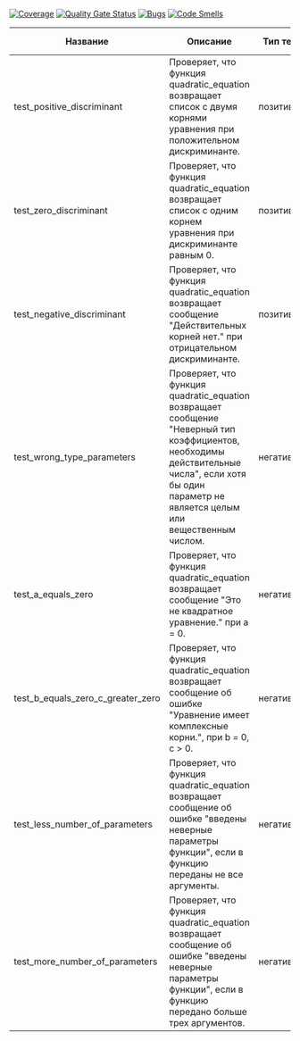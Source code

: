 [![Coverage]()]()
[![Quality Gate Status]()]()
[![Bugs]()]()
[![Code Smells]()]()


| Название                          | Описание                                                                                                                                                                                            | Тип теста  | Входные данные                                                                                                                    | Ожидаемый результат                                             |
|-----------------------------------|-----------------------------------------------------------------------------------------------------------------------------------------------------------------------------------------------------|------------|-----------------------------------------------------------------------------------------------------------------------------------|-----------------------------------------------------------------|
| test_positive_discriminant        | Проверяет, что функция quadratic_equation возвращает список с двумя корнями уравнения при положительном дискриминанте.                                                                              | позитивный | a = 1 <br/> b = -5 <br/> c = -6                                                                                                   | \[2.0, 3.0]                                                     |
| test_zero_discriminant            | Проверяет, что функция quadratic_equation возвращает список с одним корнем уравнения при дискриминанте равным 0.                                                                                    | позитивный | a = 1 <br/>b = -2 <br/>  c = 1                                                                                                    | \[1.0]                                                          |
| test_negative_discriminant        | Проверяет, что функция quadratic_equation возвращает сообщение "Действительных корней нет." при отрицательном дискриминанте.                                                                        | позитивный | a = 3 <br/> b = -1 <br/> c = 7                                                                                                    | \"Действительных корней нет."                                   |
| test_wrong_type_parameters        | Проверяет, что функция quadratic_equation возвращает сообщение "Неверный тип коэффициентов, необходимы действительные числа", если хотя бы один параметр не является целым или вещественным числом. | негативный | a = "string" <br/> b = 3 <br/> c = -4; <br><br> a = 1 <br/> b = \[3] <br/> c = -4; <br><br> a = 4 <br/> b = 3 <br/> c = "string"; | \"Неверный тип коэффициентов, необходимы действительные числа." |
| test_a_equals_zero                | Проверяет, что функция quadratic_equation возвращает сообщение "Это не квадратное уравнение." при a = 0.                                                                                            | негативный | a = 0 <br/> b = 2 <br/> c = -4                                                                                                    | \"Это не квадратное уравнение."                                 |
| test_b_equals_zero_c_greater_zero | Проверяет, что функция quadratic_equation возвращает сообщение об ошибке "Уравнение имеет комплексные корни.", при b = 0, c > 0.                                                                    | негативный | a = 2 <br/> b = 0 <br/> c = 16                                                                                                    | \"Уравнение имеет комплексные корни."                           |
| test_less_number_of_parameters    | Проверяет, что функция quadratic_equation возвращает сообщение об ошибке "введены неверные параметры функции", если в функцию переданы не все аргументы.                                            | негативный | b = 1 <br/> c = 3                                                                                                                 | TypeError                                                       |
| test_more_number_of_parameters    | Проверяет, что функция quadratic_equation возвращает сообщение об ошибке "введены неверные параметры функции", если в функцию передано больше трех аргументов.                                      | негативный | a = 4 <br/> b = -1 <br/>  c = 3  <br/> d = 14                                                                                     | TypeError                                                       |